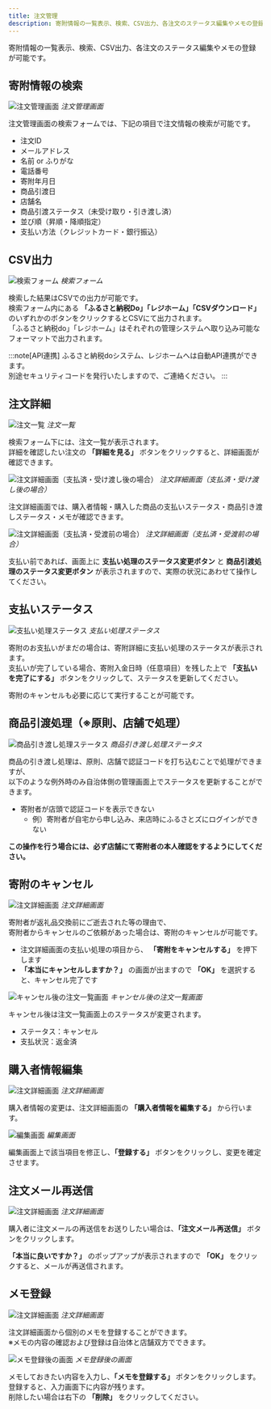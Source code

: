 ```yaml
---
title: 注文管理
description: 寄附情報の一覧表示、検索、CSV出力、各注文のステータス編集やメモの登録が可能です。
---
```


寄附情報の一覧表示、検索、CSV出力、各注文のステータス編集やメモの登録が可能です。

## 寄附情報の検索

![注文管理画面](../../../assets/images/lg_order_01.png)
*注文管理画面*

注文管理画面の検索フォームでは、下記の項目で注文情報の検索が可能です。
- 注文ID
- メールアドレス
- 名前 or ふりがな
- 電話番号
- 寄附年月日
- 商品引渡日
- 店舗名
- 商品引渡ステータス（未受け取り・引き渡し済）
- 並び順（昇順・降順指定）
- 支払い方法（クレジットカード・銀行振込）

## CSV出力

![検索フォーム](../../../assets/images/lg_order_02.png)
*検索フォーム*

検索した結果はCSVでの出力が可能です。  
検索フォーム内にある **「ふるさと納税Do」「レジホーム」「CSVダウンロード」** のいずれかのボタンをクリックするとCSVにて出力されます。  
「ふるさと納税do」「レジホーム」はそれぞれの管理システムへ取り込み可能なフォーマットで出力されます。

:::note[API連携]
ふるさと納税doシステム、レジホームへは自動API連携ができます。  
別途セキュリティコードを発行いたしますので、ご連絡ください。
:::

## 注文詳細

![注文一覧](../../../assets/images/lg_order_03.png) 
*注文一覧*

検索フォーム下には、注文一覧が表示されます。  
詳細を確認したい注文の **「詳細を見る」** ボタンをクリックすると、詳細画面が確認できます。  

![注文詳細画面（支払済・受け渡し後の場合）](../../../assets/images/lg_order_04.png)
*注文詳細画面（支払済・受け渡し後の場合）*

注文詳細画面では、購入者情報・購入した商品の支払いステータス・商品引き渡しステータス・メモが確認できます。

![注文詳細画面（支払済・受渡前の場合）](../../../assets/images/lg_order_05.png)
*注文詳細画面（支払済・受渡前の場合）*

支払い前であれば、画面上に **支払い処理のステータス変更ボタン** と **商品引渡処理のステータス変更ボタン** が表示されますので、実際の状況にあわせて操作してください。

## 支払いステータス

![支払い処理ステータス](../../../assets/images/lg_order_06.png)
*支払い処理ステータス*

寄附のお支払いがまだの場合は、寄附詳細に支払い処理のステータスが表示されます。  
支払いが完了している場合、寄附入金日時（任意項目）を残した上で  **「支払いを完了にする」**  ボタンをクリックして、ステータスを更新してください。

寄附のキャンセルも必要に応じて実行することが可能です。

## 商品引渡処理（※原則、店舗で処理）

![商品引き渡し処理ステータス](../../../assets/images/lg_order_07.png)
*商品引き渡し処理ステータス*

商品の引き渡し処理は、原則、店舗で認証コードを打ち込むことで処理ができますが、  
以下のような例外時のみ自治体側の管理画面上でステータスを更新することができます。

- 寄附者が店頭で認証コードを表示できない
    - 例）寄附者が自宅から申し込み、来店時にふるさとズにログインができない

**この操作を行う場合には、必ず店舗にて寄附者の本人確認をするようにしてください。**

## 寄附のキャンセル

![注文詳細画面](../../../assets/images/lg_order_08.png)
*注文詳細画面*

寄附者が返礼品交換前にご逝去された等の理由で、  
寄附者からキャンセルのご依頼があった場合は、寄附のキャンセルが可能です。

- 注文詳細画面の支払い処理の項目から、 **「寄附をキャンセルする」** を押下します
- **「本当にキャンセルしますか？」** の画面が出ますので **「OK」** を選択すると、キャンセル完了です

![キャンセル後の注文一覧画面](../../../assets/images/lg_order_09.png)
*キャンセル後の注文一覧画面*

キャンセル後は注文一覧画面上のステータスが変更されます。

- ステータス：キャンセル
- 支払状況：返金済

## 購入者情報編集

![注文詳細画面](../../../assets/images/lg_order_10.png)
*注文詳細画面*

購入者情報の変更は、注文詳細画面の **「購入者情報を編集する」** から行います。

![編集画面](../../../assets/images/lg_order_11.png)
*編集画面*

編集画面上で該当項目を修正し、**「登録する」** ボタンをクリックし、変更を確定させます。

## 注文メール再送信

![注文詳細画面](../../../assets/images/lg_order_12.png)
*注文詳細画面*

購入者に注文メールの再送信をお送りしたい場合は、**「注文メール再送信」** ボタンをクリックします。

**「本当に良いですか？」** のポップアップが表示されますので **「OK」** をクリックすると、メールが再送信されます。

## メモ登録

![注文詳細画面](../../../assets/images/lg_order_13.png)
*注文詳細画面*

注文詳細画面から個別のメモを登録することができます。  
※メモの内容の確認および登録は自治体と店舗双方でできます。

![メモ登録後の画面](../../../assets/images/lg_order_14.png)
*メモ登録後の画面*

メモしておきたい内容を入力し、**「メモを登録する」** ボタンをクリックします。  
登録すると、入力画面下に内容が残ります。  
削除したい場合は右下の **「削除」** をクリックしてください。